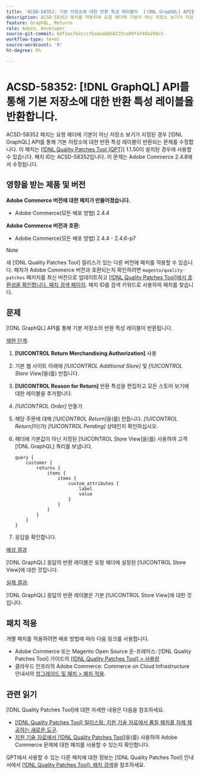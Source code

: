```yaml
---
title: 'ACSD-58352: 기본 저장소에 대한 반환 특성 레이블이  [!DNL GraphQL] API를 통해 반환됩니다.'
description: ACSD-58352 패치를 적용하여 요청 헤더에 기본이 아닌 저장소 보기가 지정된 경우 기본 저장소에 대한 반환 특성 레이블이  [!DNL GraphQL] API를 통해 반환되는 Adobe Commerce 문제를 해결합니다.
feature: GraphQL, Returns
role: Admin, Developer
source-git-commit: 6df1ec7e2cccfbadaa88b8233ca99faf40a208c5
workflow-type: tm+mt
source-wordcount: '0'
ht-degree: 0%

---
```



# ACSD-58352: [!DNL GraphQL] API를 통해 기본 저장소에 대한 반환 특성 레이블을 반환합니다.

ACSD-58352 패치는 요청 헤더에 기본이 아닌 저장소 보기가 지정된 경우 [!DNL GraphQL] API를 통해 기본 저장소에 대한 반환 특성 레이블이 반환되는 문제를 수정합니다. 이 패치는 [[!DNL Quality Patches Tool (QPT)]](/help/announcements/adobe-commerce-announcements/magento-quality-patches-released-new-tool-to-self-serve-quality-patches.md) 1.1.50이 설치된 경우에 사용할 수 있습니다. 패치 ID는 ACSD-58352입니다. 이 문제는 Adobe Commerce 2.4.8에서 수정됩니다.

## 영향을 받는 제품 및 버전

**Adobe Commerce 버전에 대한 패치가 만들어졌습니다.**

* Adobe Commerce(모든 배포 방법) 2.4.4

**Adobe Commerce 버전과 호환:**

* Adobe Commerce(모든 배포 방법) 2.4.4 - 2.4.6-p7

>[!NOTE]
>
>새 [!DNL Quality Patches Tool] 릴리스가 있는 다른 버전에 패치를 적용할 수 있습니다. 패치가 Adobe Commerce 버전과 호환되는지 확인하려면 `magento/quality-patches` 패키지를 최신 버전으로 업데이트하고 [[!DNL Quality Patches Tool]에서 호환성을 확인합니다. 패치 검색 페이지](https://experienceleague.adobe.com/tools/commerce-quality-patches/index.html?lang=ko). 패치 ID를 검색 키워드로 사용하여 패치를 찾습니다.

## 문제

[!DNL GraphQL] API를 통해 기본 저장소의 반환 특성 레이블이 반환됩니다.

<u>재현 단계</u>:

1. **[!UICONTROL Return Merchandising Authorization]** 사용
1. 기본 웹 사이트 아래에 *[!UICONTROL Additional Store]* 및 *[!UICONTROL Store View]*&#x200B;을(를) 만듭니다.
1. **[!UICONTROL Reason for Return]** 반환 특성을 편집하고 모든 스토어 보기에 대한 레이블을 추가합니다.
1. *[!UICONTROL Order]* 만들기
1. 해당 주문에 대해 *[!UICONTROL Return]*&#x200B;을(를) 만듭니다. *[!UICONTROL Return]*&#x200B;이(가) *[!UICONTROL Pending]* 상태인지 확인하십시오.
1. 헤더에 기본값이 아닌 지정된 [!UICONTROL Store View]을(를) 사용하여 고객 [!DNL GraphQL] 쿼리를 보냅니다.

   ```
   query {
       customer {
           returns {
               items {
                   items {
                       custom_attributes {
                           label
                           value
                       }
                   }
               }
           }
       }
   }
   ```

1. 응답을 확인합니다.

<u>예상 결과</u>

[!DNL GraphQL] 응답의 반환 레이블은 요청 헤더에 설정된 [!UICONTROL Store View]에 대한 것입니다.

<u>실제 결과</u>:

[!DNL GraphQL] 응답의 반환 레이블은 기본 [!UICONTROL Store View]에 대한 것입니다.

## 패치 적용

개별 패치를 적용하려면 배포 방법에 따라 다음 링크를 사용합니다.

* Adobe Commerce 또는 Magento Open Source 온-프레미스: [!DNL Quality Patches Tool] 가이드의 [[!DNL Quality Patches Tool] > 사용량](https://experienceleague.adobe.com/docs/commerce-operations/tools/quality-patches-tool/usage.html?lang=ko)
* 클라우드 인프라의 Adobe Commerce: Commerce on Cloud Infrastructure 안내서의 [업그레이드 및 패치 > 패치 적용](https://experienceleague.adobe.com/docs/commerce-cloud-service/user-guide/develop/upgrade/apply-patches.html?lang=ko).

## 관련 읽기

[!DNL Quality Patches Tool]에 대한 자세한 내용은 다음을 참조하세요.

* [[!DNL Quality Patches Tool] 릴리스됨: 지원 기술 자료에서 품질 패치를 자체 제공하는 새로운 도구](/help/announcements/adobe-commerce-announcements/magento-quality-patches-released-new-tool-to-self-serve-quality-patches.md).
* [지원 기술 자료에서  [!DNL Quality Patches Tool]](/help/support-tools/patches-available-in-qpt-tool/check-patch-for-magento-issue-with-magento-quality-patches.md)을(를) 사용하여 Adobe Commerce 문제에 대한 패치를 사용할 수 있는지 확인합니다.

QPT에서 사용할 수 있는 다른 패치에 대한 정보는 [!DNL Quality Patches Tool] 안내서에서 [[!DNL Quality Patches Tool]: 패치 검색](https://experienceleague.adobe.com/tools/commerce-quality-patches/index.html?lang=ko)을 참조하세요.
